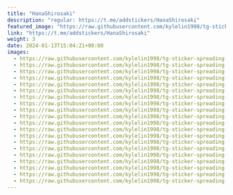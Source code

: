 ```yaml
---
title: "HanaShirosaki"
description: "regular: https://t.me/addstickers/HanaShirosaki"
featured_image: "https://raw.githubusercontent.com/kylelin1998/tg-sticker-spreading-worldwide-images/main/img/2fa2a002-7936-499b-aeab-13c60a7eb1fd.jpg"
link: "https://t.me/addstickers/HanaShirosaki"
weight: 3
date: 2024-01-13T15:04:21+08:00
images:
  - https://raw.githubusercontent.com/kylelin1998/tg-sticker-spreading-worldwide-images/main/img/2fa2a002-7936-499b-aeab-13c60a7eb1fd.jpg
  - https://raw.githubusercontent.com/kylelin1998/tg-sticker-spreading-worldwide-images/main/img/b831a433-3e18-483e-9d9c-b47775f19a71.jpg
  - https://raw.githubusercontent.com/kylelin1998/tg-sticker-spreading-worldwide-images/main/img/bba65826-47a9-440f-81d1-743088a041d9.jpg
  - https://raw.githubusercontent.com/kylelin1998/tg-sticker-spreading-worldwide-images/main/img/980e138a-a95f-4cfe-a244-172f475f3361.jpg
  - https://raw.githubusercontent.com/kylelin1998/tg-sticker-spreading-worldwide-images/main/img/41de4925-fdd1-422d-b66c-3447a4fb4563.jpg
  - https://raw.githubusercontent.com/kylelin1998/tg-sticker-spreading-worldwide-images/main/img/469d8caa-b77c-43f3-9c71-ce22f6e18739.jpg
  - https://raw.githubusercontent.com/kylelin1998/tg-sticker-spreading-worldwide-images/main/img/129465e3-5880-49b8-b1eb-079eec99da91.jpg
  - https://raw.githubusercontent.com/kylelin1998/tg-sticker-spreading-worldwide-images/main/img/f0c862eb-3928-42ce-9989-13157cb0fc1b.jpg
  - https://raw.githubusercontent.com/kylelin1998/tg-sticker-spreading-worldwide-images/main/img/f7bcdb39-1fa5-4c72-9b69-0bfffbc356c0.jpg
  - https://raw.githubusercontent.com/kylelin1998/tg-sticker-spreading-worldwide-images/main/img/67a18c1a-aab4-42a0-9db7-d4487818f926.jpg
  - https://raw.githubusercontent.com/kylelin1998/tg-sticker-spreading-worldwide-images/main/img/5ec10513-f38a-4ab4-9bd2-b5f83052e54b.jpg
  - https://raw.githubusercontent.com/kylelin1998/tg-sticker-spreading-worldwide-images/main/img/6ea9678f-795b-4097-be4a-1bd5098f3ede.jpg
  - https://raw.githubusercontent.com/kylelin1998/tg-sticker-spreading-worldwide-images/main/img/532fcfa0-3c98-4ceb-9d2d-a323e6d23fb0.jpg
  - https://raw.githubusercontent.com/kylelin1998/tg-sticker-spreading-worldwide-images/main/img/92e2998f-6977-4553-ad47-9bd435dea124.jpg
  - https://raw.githubusercontent.com/kylelin1998/tg-sticker-spreading-worldwide-images/main/img/6bcce520-86ee-404f-8daa-18d01020d4ee.jpg
  - https://raw.githubusercontent.com/kylelin1998/tg-sticker-spreading-worldwide-images/main/img/4fc99f50-0fde-45f8-af10-29f91e9c38ae.jpg
  - https://raw.githubusercontent.com/kylelin1998/tg-sticker-spreading-worldwide-images/main/img/7aecd031-2161-440c-b2cd-1d6d81a0dc4b.jpg
  - https://raw.githubusercontent.com/kylelin1998/tg-sticker-spreading-worldwide-images/main/img/5302ae55-79ef-48b0-af33-6d04a659f1cd.jpg
  - https://raw.githubusercontent.com/kylelin1998/tg-sticker-spreading-worldwide-images/main/img/ec8f2266-3194-4c31-bada-493ae2b603c3.jpg
  - https://raw.githubusercontent.com/kylelin1998/tg-sticker-spreading-worldwide-images/main/img/40a3b660-ddc1-4162-aba3-70a51abcadd8.jpg
---
```

